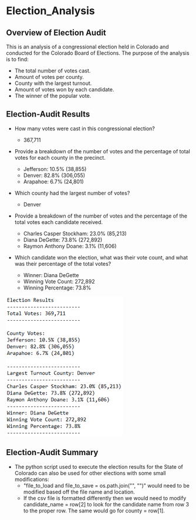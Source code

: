# Election_Analysis

## Overview of Election Audit
This is an analysis of a congressional election held in Colorado and conducted for the Colorado Board of Elections.
The purpose of the analysis is to find:
- The total number of votes cast.
- Amount of votes per county.
- County with the largest turnout.
- Amount of votes won by each candidate.
- The winner of the popular vote.

## Election-Audit Results
- How many votes were cast in this congressional election?
	- 367,711
	
- Provide a breakdown of the number of votes and the percentage of total votes for each county in the precinct.
	- Jefferson: 10.5% (38,855)
	- Denver: 82.8% (306,055)
	- Arapahoe: 6.7% (24,801)
	  
- Which county had the largest number of votes?
	- Denver
	
- Provide a breakdown of the number of votes and the percentage of the total votes each candidate received.
	- Charles Casper Stockham: 23.0% (85,213)
	- Diana DeGette: 73.8% (272,892)
	- Raymon Anthony Doane: 3.1% (11,606)
	
- Which candidate won the election, what was their vote count, and what was their percentage of the total votes?
	- Winner: Diana DeGette
	- Winning Vote Count: 272,892
	- Winning Percentage: 73.8%
	
![Election Results Analysis](https://github.com/pminor87/Election_Analysis/blob/main/Resources/Images/Election%20Results%20Analysis.PNG)

## Election-Audit Summary
- The python script used to execute the election results for the State of Colorado can also be used for other elections with some small modifications:
	- "file_to_load and file_to_save = os.path.join("", "")" would need to be modified based off the file name and location.
	- If the csv file is formatted differently then we would need to modify candidate_name = row[2] to look for the candidate name from row 3 to the proper row. The same would go for county = row[1].



